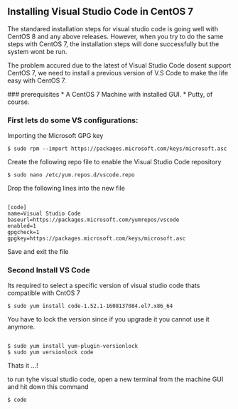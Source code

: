 ## Installing Visual Studio Code in CentOS 7

<p>The standared installation steps for visual studio code is going well with CentOS 8 and any above releases. However, when you try to do the same steps with CentOS 7, the installation steps will done successfully but the system wont be run.</p>
<p>The problem accured due to the latest of Visual Studio Code dosent support CentOS 7, we need to install a previous version of V.S Code to make the life easy with CentOS 7.</p>
### prerequisites
* A CentOS 7 Machine with installed GUI.
* Putty, of course.

### First lets do some VS configurations:

Importing the Microsoft GPG key
<pre><code>$ sudo rpm --import https://packages.microsoft.com/keys/microsoft.asc</code></pre>

Create the following repo file to enable the Visual Studio Code repository
<pre><code>$ sudo nano /etc/yum.repos.d/vscode.repo</code></pre>

Drop the following lines into the new file
<pre><code>
[code]
name=Visual Studio Code
baseurl=https://packages.microsoft.com/yumrepos/vscode
enabled=1
gpgcheck=1
gpgkey=https://packages.microsoft.com/keys/microsoft.asc
</code></pre>
Save and exit the file

### Second Install VS Code
Its required to select a specific version of visual studio code thats compatible with CntOS 7 
<pre><code>$ sudo yum install code-1.52.1-1608137084.el7.x86_64 </code></pre>

You have to lock the version since if you upgrade it you cannot use it anymore.
<pre><code>
$ sudo yum install yum-plugin-versionlock
$ sudo yum versionlock code
</code></pre>

<p>Thats it ...!</p>
to run tyhe visual studio code, open a new terminal from the machine GUI and hit down this command
<pre><code>$ code </code></pre>
